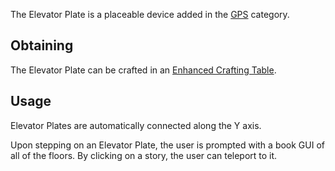 The Elevator Plate is a placeable device added in the [GPS](https://github.com/Slimefun/Slimefun4/wiki/GPS) category.

## Obtaining

The Elevator Plate can be crafted in an [Enhanced Crafting Table](https://github.com/Slimefun/Slimefun4/wiki/Enhanced-Crafting-Table).

## Usage

Elevator Plates are automatically connected along the Y axis.

Upon stepping on an Elevator Plate, the user is prompted with a book GUI of all of the floors. By clicking on a story, the user can teleport to it.
